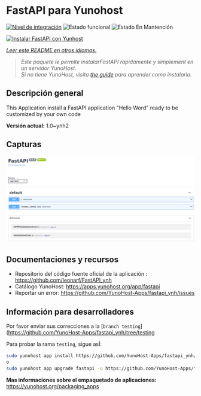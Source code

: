 <!--
Este archivo README esta generado automaticamente<https://github.com/YunoHost/apps/tree/master/tools/readme_generator>
No se debe editar a mano.
-->

# FastAPI para Yunohost

[![Nivel de integración](https://dash.yunohost.org/integration/fastapi.svg)](https://dash.yunohost.org/appci/app/fastapi) ![Estado funcional](https://ci-apps.yunohost.org/ci/badges/fastapi.status.svg) ![Estado En Mantención](https://ci-apps.yunohost.org/ci/badges/fastapi.maintain.svg)

[![Instalar FastAPI con Yunhost](https://install-app.yunohost.org/install-with-yunohost.svg)](https://install-app.yunohost.org/?app=fastapi)

*[Leer este README en otros idiomas.](./ALL_README.md)*

> *Este paquete le permite instalarFastAPI rapidamente y simplement en un servidor YunoHost.*  
> *Si no tiene YunoHost, visita [the guide](https://yunohost.org/install) para aprender como instalarla.*

## Descripción general

This Application install a FastAPI application "Hello Word" ready to be customized by your own code

**Versión actual:** 1.0~ynh2

## Capturas

![Captura de FastAPI](./doc/screenshots/screenshot.png)

## Documentaciones y recursos

- Repositorio del código fuente oficial de la aplicación : <https://github.com/leonarf/FastAPI_ynh>
- Catálogo YunoHost: <https://apps.yunohost.org/app/fastapi>
- Reportar un error: <https://github.com/YunoHost-Apps/fastapi_ynh/issues>

## Información para desarrolladores

Por favor enviar sus correcciones a la [`branch testing`](https://github.com/YunoHost-Apps/fastapi_ynh/tree/testing

Para probar la rama `testing`, sigue asÍ:

```bash
sudo yunohost app install https://github.com/YunoHost-Apps/fastapi_ynh/tree/testing --debug
o
sudo yunohost app upgrade fastapi -u https://github.com/YunoHost-Apps/fastapi_ynh/tree/testing --debug
```

**Mas informaciones sobre el empaquetado de aplicaciones:** <https://yunohost.org/packaging_apps>
